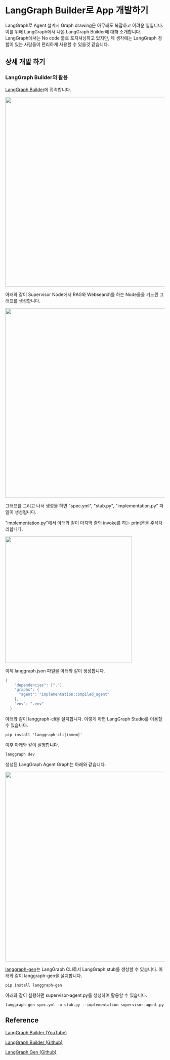 # LangGraph Builder로 App 개발하기

LangGraph로 Agent 설계시 Graph drawing은 아무래도 복잡하고 어려운 일입니다. 이를 위해 LangGraph에서 나온 LangGraph Builder에 대해 소개합니다. LangGraph에서는 No code 툴로 포지셔닝하고 있지만, 제 생각에는 LangGraph 경험이 있는 사람들이 편리하게 사용할 수 있을것 같습니다.

## 상세 개발 하기 

### LangGraph Builder의 활용

[LangGraph Builder](https://build.langchain.com/)에 접속합니다. 

<img src="https://github.com/user-attachments/assets/bf196f8e-4f43-47d1-9f4b-aba65579cbc6" width="600">

아래와 같이 Supervisor Node에서 RAG와 Websearch를 하는 Node들을 거느린 그래프를 생성합니다.

<img src="https://github.com/user-attachments/assets/43d2f3b9-a0c8-42f1-b45b-55169fc6638f" width="600">

그래프를 그리고 나서 생성을 하면 "spec.yml", "stub.py", "implementation.py" 파일이 생성됩니다.

"implementation.py"에서 아래와 같이 마지막 줄의 invoke를 하는 print문을 주석처리합니다.

<img src="https://github.com/user-attachments/assets/5b69dfe7-b641-4558-85b6-0cb7e4060dc4" width="400">

이제 langgraph.json 파일을 아래와 같이 생성합니다.

```java
{
    "dependencies": ["."],
    "graphs": {
      "agent": "implementation:compiled_agent"
    },
    "env": ".env"
  }
```

아래와 같이 langgraph-cli을 설치합니다. 이렇게 하면 LangGraph Studio를 이용할 수 있습니다.

```text
pip install 'langgraph-cli[inmem]'
```

이후 아래와 같이 실행합니다.

```text
langgraph dev
```

생성된 LangGraph Agent Graph는 아래와 같습니다.

<img src="https://github.com/user-attachments/assets/ad220386-066b-43ab-ab56-1c25d2b23f8e" width="600">

[langgraph-gen](https://github.com/langchain-ai/langgraph-gen-py)는 LangGraph CLI로서 LangGraph stub를 생성할 수 있습니다. 아래와 같이 langgraph-gen을 설치합니다. 

```text
pip install langgraph-gen
```

아래와 같이 실행하면 supervisor-agent.py를 생성하여 활용할 수 있습니다.

```text
langgraph-gen spec.yml -o stub.py --implementation supervisor-agent.py
```

## Reference 

[LangGraph Builder (YouTube)](https://www.youtube.com/watch?v=iwPeT_I_GEc)

[LangGraph Builder (Github)](https://github.com/langchain-ai/langgraph-builder)

[LangGraph Gen (Github)](https://github.com/langchain-ai/langgraph-gen-py)
